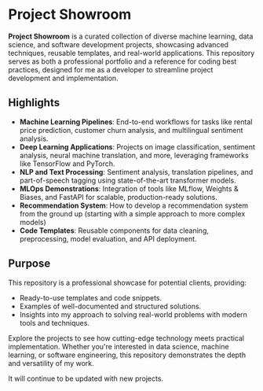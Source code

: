 # Project Showroom

**Project Showroom** is a curated collection of diverse machine learning, data science, and software development projects, showcasing advanced techniques, reusable templates, and real-world applications. This repository serves as both a professional portfolio and a reference for coding best practices, designed for me as a developer to streamline project development and implementation.

## Highlights
- **Machine Learning Pipelines**: End-to-end workflows for tasks like rental price prediction, customer churn analysis, and multilingual sentiment analysis.
- **Deep Learning Applications**: Projects on image classification, sentiment analysis, neural machine translation, and more, leveraging frameworks like TensorFlow and PyTorch.
- **NLP and Text Processing**: Sentiment analysis, translation pipelines, and part-of-speech tagging using state-of-the-art transformer models.
- **MLOps Demonstrations**: Integration of tools like MLflow, Weights & Biases, and FastAPI for scalable, production-ready solutions.
- **Recommendation System**: How to develop a recommendation system from the ground up (starting with a simple approach to more complex models)
- **Code Templates**: Reusable components for data cleaning, preprocessing, model evaluation, and API deployment.

## Purpose
This repository is a professional showcase for potential clients, providing:
- Ready-to-use templates and code snippets.
- Examples of well-documented and structured solutions.
- Insights into my approach to solving real-world problems with modern tools and techniques.

Explore the projects to see how cutting-edge technology meets practical implementation. Whether you're interested in data science, machine learning, or software engineering, this repository demonstrates the depth and versatility of my work. 

It will continue to be updated with new projects.

